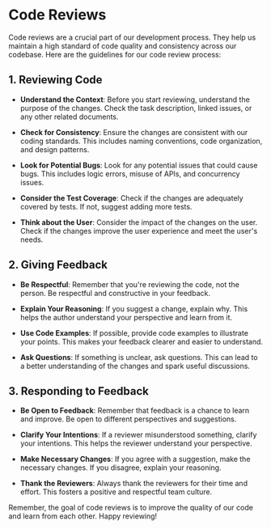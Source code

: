 # Code Reviews

Code reviews are a crucial part of our development process. They help us maintain a high standard of code quality and consistency across our codebase. Here are the guidelines for our code review process:

## 1. Reviewing Code

- **Understand the Context**: Before you start reviewing, understand the purpose of the changes. Check the task description, linked issues, or any other related documents.

- **Check for Consistency**: Ensure the changes are consistent with our coding standards. This includes naming conventions, code organization, and design patterns.

- **Look for Potential Bugs**: Look for any potential issues that could cause bugs. This includes logic errors, misuse of APIs, and concurrency issues.

- **Consider the Test Coverage**: Check if the changes are adequately covered by tests. If not, suggest adding more tests.

- **Think about the User**: Consider the impact of the changes on the user. Check if the changes improve the user experience and meet the user's needs.

## 2. Giving Feedback

- **Be Respectful**: Remember that you're reviewing the code, not the person. Be respectful and constructive in your feedback.

- **Explain Your Reasoning**: If you suggest a change, explain why. This helps the author understand your perspective and learn from it.

- **Use Code Examples**: If possible, provide code examples to illustrate your points. This makes your feedback clearer and easier to understand.

- **Ask Questions**: If something is unclear, ask questions. This can lead to a better understanding of the changes and spark useful discussions.

## 3. Responding to Feedback

- **Be Open to Feedback**: Remember that feedback is a chance to learn and improve. Be open to different perspectives and suggestions.

- **Clarify Your Intentions**: If a reviewer misunderstood something, clarify your intentions. This helps the reviewer understand your perspective.

- **Make Necessary Changes**: If you agree with a suggestion, make the necessary changes. If you disagree, explain your reasoning.

- **Thank the Reviewers**: Always thank the reviewers for their time and effort. This fosters a positive and respectful team culture.

Remember, the goal of code reviews is to improve the quality of our code and learn from each other. Happy reviewing!